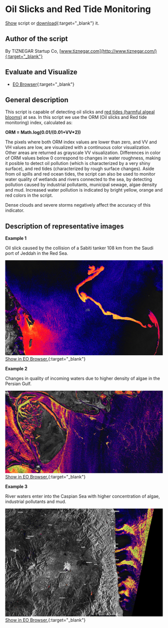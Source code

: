 # Oil Slicks and Red Tide Monitoring

<a href="#" id='togglescript'>Show</a> script or [download](script.js){:target="_blank"} it.
<div id='script_view' style="display:none">
{% highlight javascript %}
      {% include_relative script.js %}
{% endhighlight %}
</div>

## Author of the script
By TIZNEGAR Startup Co, 
[www.tiznegar.com](http://www.tiznegar.com/){:target="_blank"}

## Evaluate and Visualize

- [EO Browser](https://sentinelshare.page.link/5vH6){:target="_blank"}

## General description
This script is capable of detecting oil slicks and [red tides (harmful algeal blooms)](https://oceanservice.noaa.gov/facts/redtide.html) at sea. In this script we use the ORM (Oil slicks and Red tide monitoring) index, calculated as: 

**ORM = Math.log(0.01/(0.01+VV*2))**

The pixels where both ORM index values are lower than zero, and VV and VH values are low, are visualized with a continuous color visualization. Other areas are returned as grayscale VV visualization. 
Differences in color of ORM values below 0 correspond to changes in water roughness, making it posible to detect oil pollution (which is characterized by a very shiny surface), and red tides (characterized by rough surface changes). Aside from oil spills and red ocean tides, the script can also be used to monitor water quality of wetlands and rivers connected to the sea, by detecting pollution caused by industrial pollutants, municipal sewage, algae density and mud. Increased water pollution is indicated by bright yellow, orange and red colors in the script. 

Dense clouds and severe storms negatively affect the accuracy of this indicator.

## Description of representative images

**Example 1**

Oil slick caused by the collision of a Sabiti tanker 108 km from the Saudi port of Jeddah in the Red Sea. 

![A1](fig/fig1.jpg)
[Show in EO Browser.](https://sentinelshare.page.link/5vH6){:target="_blank"}

**Example 2**

Changes in quality of incoming waters due to higher density of algae in the Persian Gulf. 

![A2](fig/fig2.jpg)
[Show in EO Browser.](https://sentinelshare.page.link/a7F6){:target="_blank"}

**Example 3**

River waters enter into the Caspian Sea with higher concentration of algae, industrial pollutants and mud. 

![A3](fig/fig3.jpg)
[Show in EO Browser.](https://sentinelshare.page.link/vpVp){:target="_blank"}


